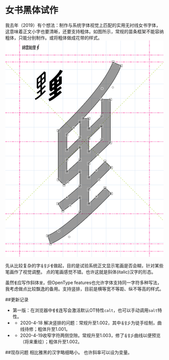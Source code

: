 # 女书黑体试作
我去年（2019）有个想法：制作与系统字体视觉上匹配的实用无衬线女书字体，这意味着正文小字也要清晰，还要支持粗体。如图所示，常规的苗条框架不能容纳粗体，只能分别制作。或将粗体做成花带的样式。
![Screenshots](/_img/Screenshots.png)

先从比较复杂的字`𛊬𛉍𛊺𛉄`做起，目的是试验系统正文显示笔画是否会糊，针对某些笔画作了视觉调整。
点的笔画感觉不错。也许这就是斜体(italic)汉字的形态。

虽然`𛉄`应写作斜体`里`，但OpenType features也允许字体支持同一字符多种写法，我考虑做点比较飘逸的备用。支持竖排，目前是横等宽不等距、纵不等高的样式。

##更新记录
* 第一版：在浏览器中`𛉄𛉄`连写会激活默认OT特性`calt`，也可以手动调用`salt`特性。
* * 2020-4-18 解决竖排的问题：常规升至1.002，其中`𛊬𛉍𛊺`为徒手绘制，曲线待修；粗体升至1.001。
* * 2020-4-19收窄字符两侧空隙。常规升至1.003，修了`𛊬𛉍𛊺`曲线以便预览（将来重绘）；粗体升至1.002。

##现存问题
相比雅黑的汉字略细略小。
也许斜率可以设为变量。